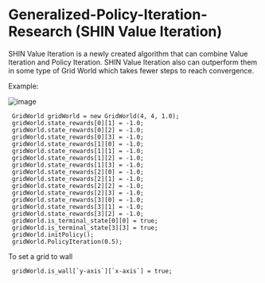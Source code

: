 # Generalized-Policy-Iteration-Research (SHIN Value Iteration)
SHIN Value Iteration is a newly created algorithm that can combine Value Iteration and Policy Iteration. SHIN Value Iteration also can outperform them in some type of Grid World which takes fewer steps to reach convergence.


Example:

![image](https://user-images.githubusercontent.com/68285002/196347919-efad9070-4ed3-4344-b71d-a9b6bda22b89.png)

     GridWorld gridWorld = new GridWorld(4, 4, 1.0);
     gridWorld.state_rewards[0][1] = -1.0;
     gridWorld.state_rewards[0][2] = -1.0;
     gridWorld.state_rewards[0][3] = -1.0;
     gridWorld.state_rewards[1][0] = -1.0;
     gridWorld.state_rewards[1][1] = -1.0;
     gridWorld.state_rewards[1][2] = -1.0;
     gridWorld.state_rewards[1][3] = -1.0;
     gridWorld.state_rewards[2][0] = -1.0;
     gridWorld.state_rewards[2][1] = -1.0;
     gridWorld.state_rewards[2][2] = -1.0;
     gridWorld.state_rewards[2][3] = -1.0;
     gridWorld.state_rewards[3][0] = -1.0;
     gridWorld.state_rewards[3][1] = -1.0;
     gridWorld.state_rewards[3][2] = -1.0;
     gridWorld.is_terminal_state[0][0] = true;
     gridWorld.is_terminal_state[3][3] = true;
     gridWorld.initPolicy();
     gridWorld.PolicyIteration(0.5);

To set a grid to wall

     gridWorld.is_wall[`y-axis`][`x-axis`] = true;
